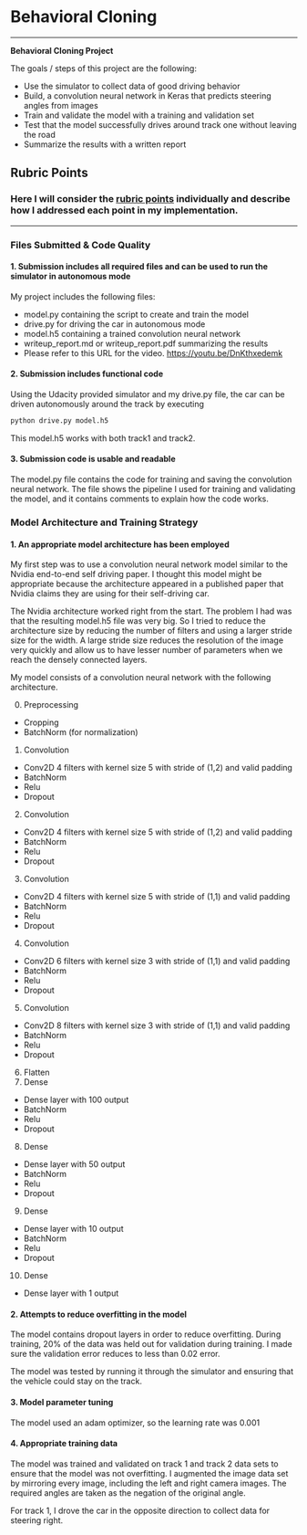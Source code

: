 # **Behavioral Cloning** 

---

**Behavioral Cloning Project**

The goals / steps of this project are the following:
* Use the simulator to collect data of good driving behavior
* Build, a convolution neural network in Keras that predicts steering angles from images
* Train and validate the model with a training and validation set
* Test that the model successfully drives around track one without leaving the road
* Summarize the results with a written report


## Rubric Points
### Here I will consider the [rubric points](https://review.udacity.com/#!/rubrics/432/view) individually and describe how I addressed each point in my implementation.  

---
### Files Submitted & Code Quality

#### 1. Submission includes all required files and can be used to run the simulator in autonomous mode

My project includes the following files:
* model.py containing the script to create and train the model
* drive.py for driving the car in autonomous mode
* model.h5 containing a trained convolution neural network 
* writeup_report.md or writeup_report.pdf summarizing the results
* Please refer to this URL for the video. https://youtu.be/DnKthxedemk

#### 2. Submission includes functional code
Using the Udacity provided simulator and my drive.py file, the car can be driven autonomously around the track by executing 
```sh
python drive.py model.h5
```
This model.h5 works with both track1 and track2.

#### 3. Submission code is usable and readable

The model.py file contains the code for training and saving the convolution neural network. The file shows the pipeline I used for training and validating the model, and it contains comments to explain how the code works.

### Model Architecture and Training Strategy

#### 1. An appropriate model architecture has been employed

My first step was to use a convolution neural network model similar to the Nvidia end-to-end self driving paper. I thought this model might be appropriate because the architecture appeared in a published paper that Nvidia claims they are using for their self-driving car.

The Nvidia architecture worked right from the start. The problem I had was that the resulting model.h5 file was very big. So I tried to reduce the architecture size by reducing the number of filters and using a larger stride size for the width. A large stride size reduces the resolution of the image very quickly and allow us to have lesser number of parameters when we reach the densely connected layers.

My model consists of a convolution neural network with the following architecture.

0. Preprocessing
- Cropping
- BatchNorm (for normalization)
1. Convolution
  - Conv2D 4 filters with kernel size 5 with stride of (1,2) and valid padding
  - BatchNorm
  - Relu
  - Dropout
2. Convolution
  - Conv2D 4 filters with kernel size 5 with stride of (1,2) and valid padding
  - BatchNorm
  - Relu
  - Dropout
3. Convolution
  - Conv2D 4 filters with kernel size 5 with stride of (1,1) and valid padding
  - BatchNorm
  - Relu
  - Dropout
4. Convolution
  - Conv2D 6 filters with kernel size 3 with stride of (1,1) and valid padding
  - BatchNorm
  - Relu
  - Dropout
5. Convolution
  - Conv2D 8 filters with kernel size 3 with stride of (1,1) and valid padding
  - BatchNorm
  - Relu
  - Dropout
6. Flatten
7. Dense
  - Dense layer with 100 output
  - BatchNorm
  - Relu
  - Dropout
8. Dense
  - Dense layer with 50 output
  - BatchNorm
  - Relu
  - Dropout
9. Dense
  - Dense layer with 10 output
  - BatchNorm
  - Relu
  - Dropout
10. Dense
  - Dense layer with 1 output


#### 2. Attempts to reduce overfitting in the model

The model contains dropout layers in order to reduce overfitting. During training, 20% of the data was held out for validation during training. I made sure the validation error reduces to less than 0.02 error.

The model was tested by running it through the simulator and ensuring that the vehicle could stay on the track.

#### 3. Model parameter tuning

The model used an adam optimizer, so the learning rate was 0.001

#### 4. Appropriate training data

The model was trained and validated on track 1 and track 2 data sets to ensure that the model was not overfitting. I augmented the image data set by mirroring every image, including the left and right camera images. The required angles are taken as the negation of the original angle.

For track 1, I drove the car in the opposite direction to collect data for steering right.
